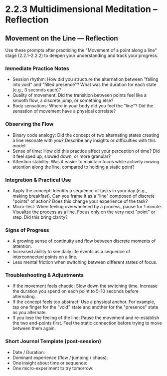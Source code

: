 # 2.2.3 Multidimensional Meditation – Reflection

## Movement on the Line — Reflection

Use these prompts after practicing the "Movement of a point along a line" stage (2.2.1–2.2.2) to deepen your understanding and track your progress.

### Immediate Practice Notes
- Session rhythm: How did you structure the alternation between "falling into void" and "filled presence"? What was the duration for each state (e.g., 3 seconds each)?
- Quality of movement: Did the transition between points feel like a smooth flow, a discrete jump, or something else?
- Body sensations: Where in your body did you feel the "line"? Did the sensation of movement have a physical correlate?

### Observing the Flow
- Binary code analogy: Did the concept of two alternating states creating a line resonate with you? Describe any insights or difficulties with this model.
- Sense of time: How did this practice affect your perception of time? Did it feel sped up, slowed down, or more granular?
- Attention stability: Was it easier to maintain focus while actively moving attention along the line, compared to holding a static point?

### Integration & Practical Use
- Apply the concept: Identify a sequence of tasks in your day (e.g., making breakfast). Can you frame it as a "line" composed of discrete "points" of action? Does this change your experience of the task?
- Micro-test: When feeling overwhelmed by a process, pause for 1 minute. Visualize the process as a line. Focus only on the very next "point" or step. Did this bring clarity?

### Signs of Progress
- A growing sense of continuity and flow between discrete moments of attention.
- Increased ability to see daily life events as a sequence of interconnected points on a line.
- Less mental friction when switching between different states of focus.

### Troubleshooting & Adjustments
- If the movement feels chaotic: Slow down the switching time. Increase the duration you spend on each point to 5-10 seconds before alternating.
- If the concept feels too abstract: Use a physical anchor. For example, tap one finger for the "void" state and another for the "presence" state as you alternate.
- If you lose the feeling of the line: Pause the movement and re-establish the two end-points first. Feel the static connection before trying to move between them again.

### Short Journal Template (post-session)
- Date / Duration: 
- Dominant experience (flow / jumping / chaos): 
- One insight about time or sequence: 
- One micro-experiment to try tomorrow: 
